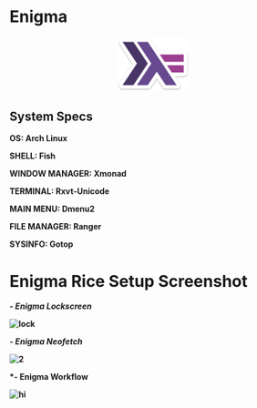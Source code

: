 <h1> <b>Enigma<b> </h1>


<p align="center">
  <img width="25%" src="https://github.com/Sam1431/Enigma/blob/master/enigma/haskell.png" />
</p>  

<h2> <b>System Specs<b> </h2>

 <b>OS<b>: Arch Linux

 <b>SHELL<b>: Fish

 <b>WINDOW MANAGER<b>: Xmonad

 <b>TERMINAL<b>: Rxvt-Unicode

 <b>MAIN MENU<b>: Dmenu2

 <b>FILE MANAGER<b>: Ranger

 <b>SYSINFO<b>: Gotop



# Enigma Rice Setup Screenshot 



***- Enigma Lockscreen***

![lock](https://user-images.githubusercontent.com/68412503/90327411-f07a3380-dfb0-11ea-9e31-c0c0d2335c17.png)


***- Enigma Neofetch***

![2](https://user-images.githubusercontent.com/68412503/90327441-3a631980-dfb1-11ea-9f98-2a42f94db387.png)

***- Enigma Workflow**

![hi](https://user-images.githubusercontent.com/68412503/90327465-75fde380-dfb1-11ea-927c-5c11f9f8ecfb.png)
